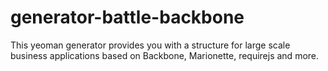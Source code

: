 # generator-battle-backbone

This yeoman generator provides you with a structure for large scale business
applications based on Backbone, Marionette, requirejs and more.